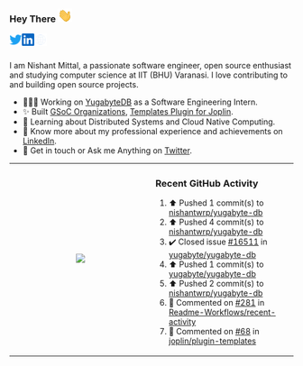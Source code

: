 ### Hey There <img src="./assets/wave.gif" width="25px">
<a href="http://urls.nishantwrp.com/github-to-twitter" target="_blank">
  <img align="left" alt="Nishant's Twitter" width="22px" src="./assets/twitter.svg" />
</a>
<a href="http://urls.nishantwrp.com/github-to-linkedin" target="_blank">
  <img align="left" alt="Nishant's LinkedIn" width="22px" src="./assets/linkedin.svg" />
</a>
<a href="http://urls.nishantwrp.com/github-to-site" target="_blank">
  <img align="left" alt="Nishant's Site" width="22px" src="./assets/globe.svg" />
</a>
<br /><br />

I am Nishant Mittal, a passionate software engineer, open source enthusiast and studying computer science at IIT (BHU) Varanasi. I love contributing to and building open source projects.

- 👨🏽‍💻 Working on [YugabyteDB](https://www.github.com/yugabyte) as a Software Engineering Intern.
- ✨ Built [GSoC Organizations](https://www.gsocorganizations.dev/), [Templates Plugin for Joplin](https://github.com/joplin/plugin-templates).
- 🌱 Learning about Distributed Systems and Cloud Native Computing.
- 🚀 Know more about my professional experience and achievements on [LinkedIn](http://urls.nishantwrp.com/github-to-linkedin).
- 💬 Get in touch or Ask me Anything on [Twitter](http://urls.nishantwrp.com/github-to-twitter).

<table><tr>
<td valign="center" width="50%"><div align="center">

<a href="http://urls.nishantwrp.com/github-to-twitter"><img src="https://gtce.itsvg.in/api?username=nishantwrp&theme=transparent&response=true&border=false&time=true&icon=default" style="height:100%"/></a>

</div></td>

<td valign="top" width="50%">

### Recent GitHub Activity
<!--RECENT_ACTIVITY:start-->
1. ⬆️ Pushed 1 commit(s) to [nishantwrp/yugabyte-db](https://github.com/nishantwrp/yugabyte-db)<br>
2. ⬆️ Pushed 4 commit(s) to [nishantwrp/yugabyte-db](https://github.com/nishantwrp/yugabyte-db)<br>
3. ✔️ Closed issue [#16511](https://github.com/yugabyte/yugabyte-db/issues/16511) in [yugabyte/yugabyte-db](https://github.com/yugabyte/yugabyte-db)<br>
4. ⬆️ Pushed 1 commit(s) to [yugabyte/yugabyte-db](https://github.com/yugabyte/yugabyte-db)<br>
5. ⬆️ Pushed 2 commit(s) to [nishantwrp/yugabyte-db](https://github.com/nishantwrp/yugabyte-db)<br>
6. 💬 Commented on [#281](https://github.com/Readme-Workflows/recent-activity/issues/281#issuecomment-1541492689) in [Readme-Workflows/recent-activity](https://github.com/Readme-Workflows/recent-activity)<br>
7. 💬 Commented on [#68](https://github.com/joplin/plugin-templates/issues/68#issuecomment-1537499124) in [joplin/plugin-templates](https://github.com/joplin/plugin-templates)<br>
<!--RECENT_ACTIVITY:end-->

</td>
</tr></table>
